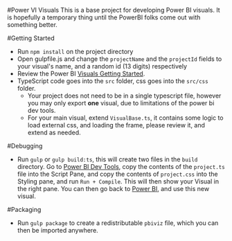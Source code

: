 #Power VI Visuals
This is a base project for developing Power BI visuals.  It is hopefully a temporary thing until the PowerBI folks come out with something better.

#Getting Started
* Run `npm install` on the project directory
* Open gulpfile.js and change the `projectName` and the `projectId` fields to your visual's name, and a random id (13 digits) respectively
* Review the Power BI [Visuals Getting Started](https://github.com/Microsoft/PowerBI-visuals/wiki).
* TypeScript code goes into the `src` folder, css goes into the `src/css` folder.
    * Your project does not need to be in a single typescript file, however you may only export **one** visual, due to limitations of the power bi dev tools.
    * For your main visual, extend `VisualBase.ts`, it contains some logic to load external css, and loading the frame, please review it, and extend as needed.

#Debugging
* Run `gulp` or `gulp build:ts`, this will create two files in the `build` directory. Go to [Power BI Dev Tools](https://app.powerbi.com/devTools), copy the contents of the `project.ts` file into the Script Pane, and copy the contents of `project.css` into the Styling pane, and run `Run + Compile`. This will then show your Visual in the right pane. You can then go back to [Power BI](https://app.powerbi.com), and use this new visual.

#Packaging
* Run `gulp package` to create a redistributable `pbiviz` file, which you can then be imported anywhere.




